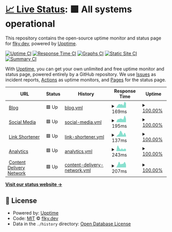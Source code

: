 # [📈 Live Status](https://status.flky.dev): <!--live status--> **🟩 All systems operational**

This repository contains the open-source uptime monitor and status page for [flky.dev](https://flky.dev), powered by [Upptime](https://github.com/upptime/upptime).

[![Uptime CI](https://github.com/flky-dev/status.flky.dev/workflows/Uptime%20CI/badge.svg)](https://github.com/flky-dev/status.flky.dev/actions?query=workflow%3A%22Uptime+CI%22)
[![Response Time CI](https://github.com/flky-dev/status.flky.dev/workflows/Response%20Time%20CI/badge.svg)](https://github.com/flky-dev/status.flky.dev/actions?query=workflow%3A%22Response+Time+CI%22)
[![Graphs CI](https://github.com/flky-dev/status.flky.dev/workflows/Graphs%20CI/badge.svg)](https://github.com/flky-dev/status.flky.dev/actions?query=workflow%3A%22Graphs+CI%22)
[![Static Site CI](https://github.com/flky-dev/status.flky.dev/workflows/Static%20Site%20CI/badge.svg)](https://github.com/flky-dev/status.flky.dev/actions?query=workflow%3A%22Static+Site+CI%22)
[![Summary CI](https://github.com/flky-dev/status.flky.dev/workflows/Summary%20CI/badge.svg)](https://github.com/flky-dev/status.flky.dev/actions?query=workflow%3A%22Summary+CI%22)

With [Upptime](https://upptime.js.org), you can get your own unlimited and free uptime monitor and status page, powered entirely by a GitHub repository. We use [Issues](https://github.com/flky-dev/status.flky.dev/issues) as incident reports, [Actions](https://github.com/flky-dev/status.flky.dev/actions) as uptime monitors, and [Pages](https://status.flky.dev) for the status page.

<!--start: status pages-->
<!-- This summary is generated by Upptime (https://github.com/upptime/upptime) -->
<!-- Do not edit this manually, your changes will be overwritten -->
<!-- prettier-ignore -->
| URL | Status | History | Response Time | Uptime |
| --- | ------ | ------- | ------------- | ------ |
| <img alt="" src="https://favicons.githubusercontent.com/blog.flky.dev" height="13"> [Blog](https://blog.flky.dev) | 🟩 Up | [blog.yml](https://github.com/flky-dev/status.flky.dev/commits/HEAD/history/blog.yml) | <details><summary><img alt="Response time graph" src="./graphs/blog/response-time-week.png" height="20"> 169ms</summary><br><a href="https://status.flky.dev/history/blog"><img alt="Response time 173" src="https://img.shields.io/endpoint?url=https%3A%2F%2Fraw.githubusercontent.com%2Fflky-dev%2Fstatus.flky.dev%2FHEAD%2Fapi%2Fblog%2Fresponse-time.json"></a><br><a href="https://status.flky.dev/history/blog"><img alt="24-hour response time 213" src="https://img.shields.io/endpoint?url=https%3A%2F%2Fraw.githubusercontent.com%2Fflky-dev%2Fstatus.flky.dev%2FHEAD%2Fapi%2Fblog%2Fresponse-time-day.json"></a><br><a href="https://status.flky.dev/history/blog"><img alt="7-day response time 169" src="https://img.shields.io/endpoint?url=https%3A%2F%2Fraw.githubusercontent.com%2Fflky-dev%2Fstatus.flky.dev%2FHEAD%2Fapi%2Fblog%2Fresponse-time-week.json"></a><br><a href="https://status.flky.dev/history/blog"><img alt="30-day response time 173" src="https://img.shields.io/endpoint?url=https%3A%2F%2Fraw.githubusercontent.com%2Fflky-dev%2Fstatus.flky.dev%2FHEAD%2Fapi%2Fblog%2Fresponse-time-month.json"></a><br><a href="https://status.flky.dev/history/blog"><img alt="1-year response time 173" src="https://img.shields.io/endpoint?url=https%3A%2F%2Fraw.githubusercontent.com%2Fflky-dev%2Fstatus.flky.dev%2FHEAD%2Fapi%2Fblog%2Fresponse-time-year.json"></a></details> | <details><summary><a href="https://status.flky.dev/history/blog">100.00%</a></summary><a href="https://status.flky.dev/history/blog"><img alt="All-time uptime 100.00%" src="https://img.shields.io/endpoint?url=https%3A%2F%2Fraw.githubusercontent.com%2Fflky-dev%2Fstatus.flky.dev%2FHEAD%2Fapi%2Fblog%2Fuptime.json"></a><br><a href="https://status.flky.dev/history/blog"><img alt="24-hour uptime 100.00%" src="https://img.shields.io/endpoint?url=https%3A%2F%2Fraw.githubusercontent.com%2Fflky-dev%2Fstatus.flky.dev%2FHEAD%2Fapi%2Fblog%2Fuptime-day.json"></a><br><a href="https://status.flky.dev/history/blog"><img alt="7-day uptime 100.00%" src="https://img.shields.io/endpoint?url=https%3A%2F%2Fraw.githubusercontent.com%2Fflky-dev%2Fstatus.flky.dev%2FHEAD%2Fapi%2Fblog%2Fuptime-week.json"></a><br><a href="https://status.flky.dev/history/blog"><img alt="30-day uptime 100.00%" src="https://img.shields.io/endpoint?url=https%3A%2F%2Fraw.githubusercontent.com%2Fflky-dev%2Fstatus.flky.dev%2FHEAD%2Fapi%2Fblog%2Fuptime-month.json"></a><br><a href="https://status.flky.dev/history/blog"><img alt="1-year uptime 100.00%" src="https://img.shields.io/endpoint?url=https%3A%2F%2Fraw.githubusercontent.com%2Fflky-dev%2Fstatus.flky.dev%2FHEAD%2Fapi%2Fblog%2Fuptime-year.json"></a></details>
| <img alt="" src="https://favicons.githubusercontent.com/social.flky.dev" height="13"> [Social Media](https://social.flky.dev) | 🟩 Up | [social-media.yml](https://github.com/flky-dev/status.flky.dev/commits/HEAD/history/social-media.yml) | <details><summary><img alt="Response time graph" src="./graphs/social-media/response-time-week.png" height="20"> 195ms</summary><br><a href="https://status.flky.dev/history/social-media"><img alt="Response time 196" src="https://img.shields.io/endpoint?url=https%3A%2F%2Fraw.githubusercontent.com%2Fflky-dev%2Fstatus.flky.dev%2FHEAD%2Fapi%2Fsocial-media%2Fresponse-time.json"></a><br><a href="https://status.flky.dev/history/social-media"><img alt="24-hour response time 178" src="https://img.shields.io/endpoint?url=https%3A%2F%2Fraw.githubusercontent.com%2Fflky-dev%2Fstatus.flky.dev%2FHEAD%2Fapi%2Fsocial-media%2Fresponse-time-day.json"></a><br><a href="https://status.flky.dev/history/social-media"><img alt="7-day response time 195" src="https://img.shields.io/endpoint?url=https%3A%2F%2Fraw.githubusercontent.com%2Fflky-dev%2Fstatus.flky.dev%2FHEAD%2Fapi%2Fsocial-media%2Fresponse-time-week.json"></a><br><a href="https://status.flky.dev/history/social-media"><img alt="30-day response time 196" src="https://img.shields.io/endpoint?url=https%3A%2F%2Fraw.githubusercontent.com%2Fflky-dev%2Fstatus.flky.dev%2FHEAD%2Fapi%2Fsocial-media%2Fresponse-time-month.json"></a><br><a href="https://status.flky.dev/history/social-media"><img alt="1-year response time 196" src="https://img.shields.io/endpoint?url=https%3A%2F%2Fraw.githubusercontent.com%2Fflky-dev%2Fstatus.flky.dev%2FHEAD%2Fapi%2Fsocial-media%2Fresponse-time-year.json"></a></details> | <details><summary><a href="https://status.flky.dev/history/social-media">100.00%</a></summary><a href="https://status.flky.dev/history/social-media"><img alt="All-time uptime 100.00%" src="https://img.shields.io/endpoint?url=https%3A%2F%2Fraw.githubusercontent.com%2Fflky-dev%2Fstatus.flky.dev%2FHEAD%2Fapi%2Fsocial-media%2Fuptime.json"></a><br><a href="https://status.flky.dev/history/social-media"><img alt="24-hour uptime 100.00%" src="https://img.shields.io/endpoint?url=https%3A%2F%2Fraw.githubusercontent.com%2Fflky-dev%2Fstatus.flky.dev%2FHEAD%2Fapi%2Fsocial-media%2Fuptime-day.json"></a><br><a href="https://status.flky.dev/history/social-media"><img alt="7-day uptime 100.00%" src="https://img.shields.io/endpoint?url=https%3A%2F%2Fraw.githubusercontent.com%2Fflky-dev%2Fstatus.flky.dev%2FHEAD%2Fapi%2Fsocial-media%2Fuptime-week.json"></a><br><a href="https://status.flky.dev/history/social-media"><img alt="30-day uptime 100.00%" src="https://img.shields.io/endpoint?url=https%3A%2F%2Fraw.githubusercontent.com%2Fflky-dev%2Fstatus.flky.dev%2FHEAD%2Fapi%2Fsocial-media%2Fuptime-month.json"></a><br><a href="https://status.flky.dev/history/social-media"><img alt="1-year uptime 100.00%" src="https://img.shields.io/endpoint?url=https%3A%2F%2Fraw.githubusercontent.com%2Fflky-dev%2Fstatus.flky.dev%2FHEAD%2Fapi%2Fsocial-media%2Fuptime-year.json"></a></details>
| <img alt="" src="https://favicons.githubusercontent.com/s.flky.dev" height="13"> [Link Shortener](https://s.flky.dev) | 🟩 Up | [link-shortener.yml](https://github.com/flky-dev/status.flky.dev/commits/HEAD/history/link-shortener.yml) | <details><summary><img alt="Response time graph" src="./graphs/link-shortener/response-time-week.png" height="20"> 137ms</summary><br><a href="https://status.flky.dev/history/link-shortener"><img alt="Response time 147" src="https://img.shields.io/endpoint?url=https%3A%2F%2Fraw.githubusercontent.com%2Fflky-dev%2Fstatus.flky.dev%2FHEAD%2Fapi%2Flink-shortener%2Fresponse-time.json"></a><br><a href="https://status.flky.dev/history/link-shortener"><img alt="24-hour response time 50" src="https://img.shields.io/endpoint?url=https%3A%2F%2Fraw.githubusercontent.com%2Fflky-dev%2Fstatus.flky.dev%2FHEAD%2Fapi%2Flink-shortener%2Fresponse-time-day.json"></a><br><a href="https://status.flky.dev/history/link-shortener"><img alt="7-day response time 137" src="https://img.shields.io/endpoint?url=https%3A%2F%2Fraw.githubusercontent.com%2Fflky-dev%2Fstatus.flky.dev%2FHEAD%2Fapi%2Flink-shortener%2Fresponse-time-week.json"></a><br><a href="https://status.flky.dev/history/link-shortener"><img alt="30-day response time 147" src="https://img.shields.io/endpoint?url=https%3A%2F%2Fraw.githubusercontent.com%2Fflky-dev%2Fstatus.flky.dev%2FHEAD%2Fapi%2Flink-shortener%2Fresponse-time-month.json"></a><br><a href="https://status.flky.dev/history/link-shortener"><img alt="1-year response time 147" src="https://img.shields.io/endpoint?url=https%3A%2F%2Fraw.githubusercontent.com%2Fflky-dev%2Fstatus.flky.dev%2FHEAD%2Fapi%2Flink-shortener%2Fresponse-time-year.json"></a></details> | <details><summary><a href="https://status.flky.dev/history/link-shortener">100.00%</a></summary><a href="https://status.flky.dev/history/link-shortener"><img alt="All-time uptime 100.00%" src="https://img.shields.io/endpoint?url=https%3A%2F%2Fraw.githubusercontent.com%2Fflky-dev%2Fstatus.flky.dev%2FHEAD%2Fapi%2Flink-shortener%2Fuptime.json"></a><br><a href="https://status.flky.dev/history/link-shortener"><img alt="24-hour uptime 100.00%" src="https://img.shields.io/endpoint?url=https%3A%2F%2Fraw.githubusercontent.com%2Fflky-dev%2Fstatus.flky.dev%2FHEAD%2Fapi%2Flink-shortener%2Fuptime-day.json"></a><br><a href="https://status.flky.dev/history/link-shortener"><img alt="7-day uptime 100.00%" src="https://img.shields.io/endpoint?url=https%3A%2F%2Fraw.githubusercontent.com%2Fflky-dev%2Fstatus.flky.dev%2FHEAD%2Fapi%2Flink-shortener%2Fuptime-week.json"></a><br><a href="https://status.flky.dev/history/link-shortener"><img alt="30-day uptime 100.00%" src="https://img.shields.io/endpoint?url=https%3A%2F%2Fraw.githubusercontent.com%2Fflky-dev%2Fstatus.flky.dev%2FHEAD%2Fapi%2Flink-shortener%2Fuptime-month.json"></a><br><a href="https://status.flky.dev/history/link-shortener"><img alt="1-year uptime 100.00%" src="https://img.shields.io/endpoint?url=https%3A%2F%2Fraw.githubusercontent.com%2Fflky-dev%2Fstatus.flky.dev%2FHEAD%2Fapi%2Flink-shortener%2Fuptime-year.json"></a></details>
| <img alt="" src="https://favicons.githubusercontent.com/analytics.flky.dev" height="13"> [Analytics](https://analytics.flky.dev) | 🟩 Up | [analytics.yml](https://github.com/flky-dev/status.flky.dev/commits/HEAD/history/analytics.yml) | <details><summary><img alt="Response time graph" src="./graphs/analytics/response-time-week.png" height="20"> 243ms</summary><br><a href="https://status.flky.dev/history/analytics"><img alt="Response time 237" src="https://img.shields.io/endpoint?url=https%3A%2F%2Fraw.githubusercontent.com%2Fflky-dev%2Fstatus.flky.dev%2FHEAD%2Fapi%2Fanalytics%2Fresponse-time.json"></a><br><a href="https://status.flky.dev/history/analytics"><img alt="24-hour response time 176" src="https://img.shields.io/endpoint?url=https%3A%2F%2Fraw.githubusercontent.com%2Fflky-dev%2Fstatus.flky.dev%2FHEAD%2Fapi%2Fanalytics%2Fresponse-time-day.json"></a><br><a href="https://status.flky.dev/history/analytics"><img alt="7-day response time 243" src="https://img.shields.io/endpoint?url=https%3A%2F%2Fraw.githubusercontent.com%2Fflky-dev%2Fstatus.flky.dev%2FHEAD%2Fapi%2Fanalytics%2Fresponse-time-week.json"></a><br><a href="https://status.flky.dev/history/analytics"><img alt="30-day response time 237" src="https://img.shields.io/endpoint?url=https%3A%2F%2Fraw.githubusercontent.com%2Fflky-dev%2Fstatus.flky.dev%2FHEAD%2Fapi%2Fanalytics%2Fresponse-time-month.json"></a><br><a href="https://status.flky.dev/history/analytics"><img alt="1-year response time 237" src="https://img.shields.io/endpoint?url=https%3A%2F%2Fraw.githubusercontent.com%2Fflky-dev%2Fstatus.flky.dev%2FHEAD%2Fapi%2Fanalytics%2Fresponse-time-year.json"></a></details> | <details><summary><a href="https://status.flky.dev/history/analytics">100.00%</a></summary><a href="https://status.flky.dev/history/analytics"><img alt="All-time uptime 100.00%" src="https://img.shields.io/endpoint?url=https%3A%2F%2Fraw.githubusercontent.com%2Fflky-dev%2Fstatus.flky.dev%2FHEAD%2Fapi%2Fanalytics%2Fuptime.json"></a><br><a href="https://status.flky.dev/history/analytics"><img alt="24-hour uptime 100.00%" src="https://img.shields.io/endpoint?url=https%3A%2F%2Fraw.githubusercontent.com%2Fflky-dev%2Fstatus.flky.dev%2FHEAD%2Fapi%2Fanalytics%2Fuptime-day.json"></a><br><a href="https://status.flky.dev/history/analytics"><img alt="7-day uptime 100.00%" src="https://img.shields.io/endpoint?url=https%3A%2F%2Fraw.githubusercontent.com%2Fflky-dev%2Fstatus.flky.dev%2FHEAD%2Fapi%2Fanalytics%2Fuptime-week.json"></a><br><a href="https://status.flky.dev/history/analytics"><img alt="30-day uptime 100.00%" src="https://img.shields.io/endpoint?url=https%3A%2F%2Fraw.githubusercontent.com%2Fflky-dev%2Fstatus.flky.dev%2FHEAD%2Fapi%2Fanalytics%2Fuptime-month.json"></a><br><a href="https://status.flky.dev/history/analytics"><img alt="1-year uptime 100.00%" src="https://img.shields.io/endpoint?url=https%3A%2F%2Fraw.githubusercontent.com%2Fflky-dev%2Fstatus.flky.dev%2FHEAD%2Fapi%2Fanalytics%2Fuptime-year.json"></a></details>
| <img alt="" src="https://favicons.githubusercontent.com/cdn.flky.dev" height="13"> [Content Delivery Network](https://cdn.flky.dev) | 🟩 Up | [content-delivery-network.yml](https://github.com/flky-dev/status.flky.dev/commits/HEAD/history/content-delivery-network.yml) | <details><summary><img alt="Response time graph" src="./graphs/content-delivery-network/response-time-week.png" height="20"> 207ms</summary><br><a href="https://status.flky.dev/history/content-delivery-network"><img alt="Response time 188" src="https://img.shields.io/endpoint?url=https%3A%2F%2Fraw.githubusercontent.com%2Fflky-dev%2Fstatus.flky.dev%2FHEAD%2Fapi%2Fcontent-delivery-network%2Fresponse-time.json"></a><br><a href="https://status.flky.dev/history/content-delivery-network"><img alt="24-hour response time 143" src="https://img.shields.io/endpoint?url=https%3A%2F%2Fraw.githubusercontent.com%2Fflky-dev%2Fstatus.flky.dev%2FHEAD%2Fapi%2Fcontent-delivery-network%2Fresponse-time-day.json"></a><br><a href="https://status.flky.dev/history/content-delivery-network"><img alt="7-day response time 207" src="https://img.shields.io/endpoint?url=https%3A%2F%2Fraw.githubusercontent.com%2Fflky-dev%2Fstatus.flky.dev%2FHEAD%2Fapi%2Fcontent-delivery-network%2Fresponse-time-week.json"></a><br><a href="https://status.flky.dev/history/content-delivery-network"><img alt="30-day response time 188" src="https://img.shields.io/endpoint?url=https%3A%2F%2Fraw.githubusercontent.com%2Fflky-dev%2Fstatus.flky.dev%2FHEAD%2Fapi%2Fcontent-delivery-network%2Fresponse-time-month.json"></a><br><a href="https://status.flky.dev/history/content-delivery-network"><img alt="1-year response time 188" src="https://img.shields.io/endpoint?url=https%3A%2F%2Fraw.githubusercontent.com%2Fflky-dev%2Fstatus.flky.dev%2FHEAD%2Fapi%2Fcontent-delivery-network%2Fresponse-time-year.json"></a></details> | <details><summary><a href="https://status.flky.dev/history/content-delivery-network">100.00%</a></summary><a href="https://status.flky.dev/history/content-delivery-network"><img alt="All-time uptime 100.00%" src="https://img.shields.io/endpoint?url=https%3A%2F%2Fraw.githubusercontent.com%2Fflky-dev%2Fstatus.flky.dev%2FHEAD%2Fapi%2Fcontent-delivery-network%2Fuptime.json"></a><br><a href="https://status.flky.dev/history/content-delivery-network"><img alt="24-hour uptime 100.00%" src="https://img.shields.io/endpoint?url=https%3A%2F%2Fraw.githubusercontent.com%2Fflky-dev%2Fstatus.flky.dev%2FHEAD%2Fapi%2Fcontent-delivery-network%2Fuptime-day.json"></a><br><a href="https://status.flky.dev/history/content-delivery-network"><img alt="7-day uptime 100.00%" src="https://img.shields.io/endpoint?url=https%3A%2F%2Fraw.githubusercontent.com%2Fflky-dev%2Fstatus.flky.dev%2FHEAD%2Fapi%2Fcontent-delivery-network%2Fuptime-week.json"></a><br><a href="https://status.flky.dev/history/content-delivery-network"><img alt="30-day uptime 100.00%" src="https://img.shields.io/endpoint?url=https%3A%2F%2Fraw.githubusercontent.com%2Fflky-dev%2Fstatus.flky.dev%2FHEAD%2Fapi%2Fcontent-delivery-network%2Fuptime-month.json"></a><br><a href="https://status.flky.dev/history/content-delivery-network"><img alt="1-year uptime 100.00%" src="https://img.shields.io/endpoint?url=https%3A%2F%2Fraw.githubusercontent.com%2Fflky-dev%2Fstatus.flky.dev%2FHEAD%2Fapi%2Fcontent-delivery-network%2Fuptime-year.json"></a></details>

<!--end: status pages-->

[**Visit our status website →**](https://status.flky.dev)

## 📄 License

- Powered by: [Upptime](https://github.com/upptime/upptime)
- Code: [MIT](./LICENSE) © [flky.dev](https://flky.dev)
- Data in the `./history` directory: [Open Database License](https://opendatacommons.org/licenses/odbl/1-0/)
